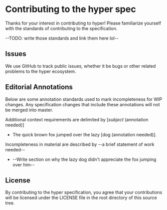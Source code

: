# Contributing to the hyper spec

Thanks for your interest in contributing to hyper! Please familiarize yourself with the standards of contributing to the specification.

--TODO: write those standards and link them here lol--

## Issues

We use GitHub to track public issues, whether it be bugs or other related problems to the hyper ecosystem.

## Editorial Annotations

Below are some annotation standards used to mark incompleteness for WIP changes. Any specification changes that include these annotations will not be merged into master.

Additional context requirements are delimited by [*subject* (annotation needed)]

- The quick brown fox jumped over the lazy [dog (annotation needed)].

Incompleteness in material are described by --a brief statement of work needed--

- --Write section on why the lazy dog didn't appreciate the fox jumping over him--

## License

By contributing to the hyper specification, you agree that your contributions will be licensed under the LICENSE file in the root directory of this source tree.
